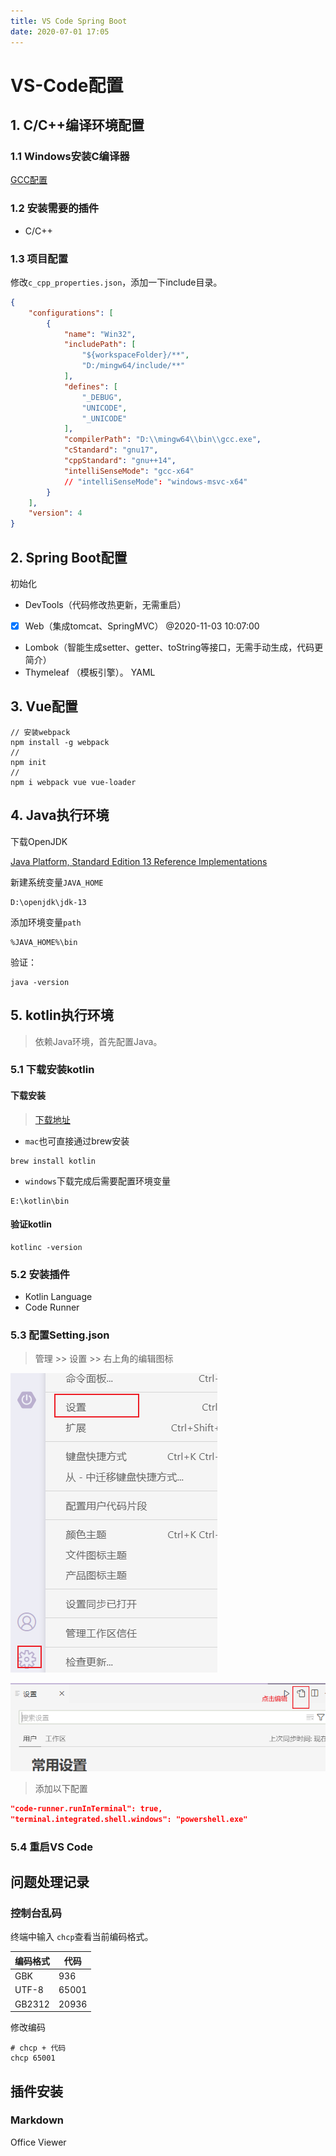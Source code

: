 ```yaml
---
title: VS Code Spring Boot
date: 2020-07-01 17:05
---
```

# VS-Code配置

## 1. C/C++编译环境配置

### 1.1 Windows安装C编译器

[GCC配置](./GCC配置.md)

### 1.2 安装需要的插件

- C/C++

### 1.3 项目配置

修改``c_cpp_properties.json``，添加一下include目录。

```json
{
    "configurations": [
        {
            "name": "Win32",
            "includePath": [
                "${workspaceFolder}/**",
                "D:/mingw64/include/**"
            ],
            "defines": [
                "_DEBUG",
                "UNICODE",
                "_UNICODE"
            ],
            "compilerPath": "D:\\mingw64\\bin\\gcc.exe",
            "cStandard": "gnu17",
            "cppStandard": "gnu++14",
            "intelliSenseMode": "gcc-x64"
            // "intelliSenseMode": "windows-msvc-x64"
        }
    ],
    "version": 4
}

```



## 2. Spring Boot配置

初始化

- DevTools（代码修改热更新，无需重启）

- [X] Web（集成tomcat、SpringMVC） @2020-11-03 10:07:00

- Lombok（智能生成setter、getter、toString等接口，无需手动生成，代码更简介）
- Thymeleaf （模板引擎）。
  YAML

## 3. Vue配置

```shell
// 安装webpack
npm install -g webpack 
// 
npm init
//
npm i webpack vue vue-loader

```



## 4. Java执行环境

下载OpenJDK

[Java Platform, Standard Edition 13 Reference Implementations](https://jdk.java.net/java-se-ri/13)

新建系统变量`JAVA_HOME`

```shell
D:\openjdk\jdk-13
```

添加环境变量`path`

```shell
%JAVA_HOME%\bin
```

验证：

```shell
java -version
```



## 5. kotlin执行环境

> 依赖Java环境，首先配置Java。

### 5.1 下载安装kotlin

#### 下载安装

> [下载地址](https://github.com/JetBrains/kotlin/releases)

- ``mac``也可直接通过brew安装

```shell
brew install kotlin
```

- ``windows``下载完成后需要配置环境变量

```shell
E:\kotlin\bin
```

#### 验证kotlin

```shell
kotlinc -version
```

### 5.2 安装插件

- Kotlin Language
- Code Runner


### 5.3 配置Setting.json

> 管理 >> 设置 >> 右上角的编辑图标

![image-20220917143641566](./VS-Code%E9%85%8D%E7%BD%AE.assets/image-20220917143641566.png)

![image-20220917143616977](./VS-Code%E9%85%8D%E7%BD%AE.assets/image-20220917143616977.png)

> 添加以下配置

```json
"code-runner.runInTerminal": true,
"terminal.integrated.shell.windows": "powershell.exe"
```

### 5.4 重启VS Code





## 问题处理记录

### 控制台乱码

终端中输入 ``chcp``查看当前编码格式。

| 编码格式 | 代码  |
| -------- | ----- |
| GBK      | 936   |
| UTF-8    | 65001 |
| GB2312   | 20936 |

修改编码

```shell
# chcp + 代码
chcp 65001
```



## 插件安装

### Markdown

Office Viewer
